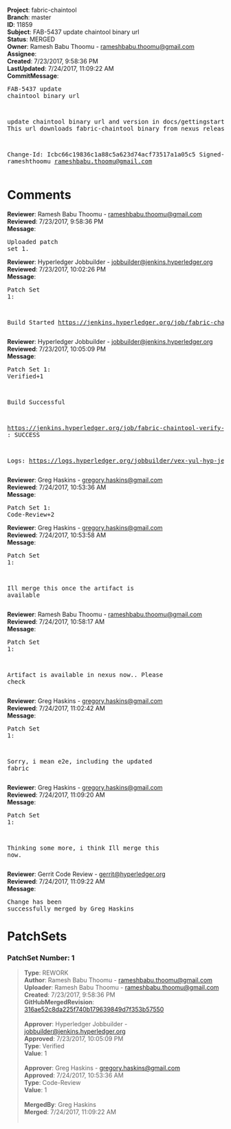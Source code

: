 <strong>Project</strong>: fabric-chaintool<br><strong>Branch</strong>: master<br><strong>ID</strong>: 11859<br><strong>Subject</strong>: FAB-5437 update chaintool binary url<br><strong>Status</strong>: MERGED<br><strong>Owner</strong>: Ramesh Babu Thoomu - rameshbabu.thoomu@gmail.com<br><strong>Assignee</strong>:<br><strong>Created</strong>: 7/23/2017, 9:58:36 PM<br><strong>LastUpdated</strong>: 7/24/2017, 11:09:22 AM<br><strong>CommitMessage</strong>:<br><pre>FAB-5437 update chaintool binary url

update chaintool binary url and version in docs/gettingstarted.md
This url downloads fabric-chaintool binary from nexus releases url

Change-Id: Icbc66c19836c1a88c5a623d74acf73517a1a05c5
Signed-off-by: rameshthoomu <rameshbabu.thoomu@gmail.com>
</pre><h1>Comments</h1><strong>Reviewer</strong>: Ramesh Babu Thoomu - rameshbabu.thoomu@gmail.com<br><strong>Reviewed</strong>: 7/23/2017, 9:58:36 PM<br><strong>Message</strong>: <pre>Uploaded patch set 1.</pre><strong>Reviewer</strong>: Hyperledger Jobbuilder - jobbuilder@jenkins.hyperledger.org<br><strong>Reviewed</strong>: 7/23/2017, 10:02:26 PM<br><strong>Message</strong>: <pre>Patch Set 1:

Build Started https://jenkins.hyperledger.org/job/fabric-chaintool-verify-x86_64/82/</pre><strong>Reviewer</strong>: Hyperledger Jobbuilder - jobbuilder@jenkins.hyperledger.org<br><strong>Reviewed</strong>: 7/23/2017, 10:05:09 PM<br><strong>Message</strong>: <pre>Patch Set 1: Verified+1

Build Successful 

https://jenkins.hyperledger.org/job/fabric-chaintool-verify-x86_64/82/ : SUCCESS

Logs: https://logs.hyperledger.org/jobbuilder/vex-yul-hyp-jenkins-1/fabric-chaintool-verify-x86_64/82</pre><strong>Reviewer</strong>: Greg Haskins - gregory.haskins@gmail.com<br><strong>Reviewed</strong>: 7/24/2017, 10:53:36 AM<br><strong>Message</strong>: <pre>Patch Set 1: Code-Review+2</pre><strong>Reviewer</strong>: Greg Haskins - gregory.haskins@gmail.com<br><strong>Reviewed</strong>: 7/24/2017, 10:53:58 AM<br><strong>Message</strong>: <pre>Patch Set 1:

Ill merge this once the artifact is available</pre><strong>Reviewer</strong>: Ramesh Babu Thoomu - rameshbabu.thoomu@gmail.com<br><strong>Reviewed</strong>: 7/24/2017, 10:58:17 AM<br><strong>Message</strong>: <pre>Patch Set 1:

Artifact is available in nexus now.. Please check</pre><strong>Reviewer</strong>: Greg Haskins - gregory.haskins@gmail.com<br><strong>Reviewed</strong>: 7/24/2017, 11:02:42 AM<br><strong>Message</strong>: <pre>Patch Set 1:

Sorry, i mean e2e, including the updated fabric</pre><strong>Reviewer</strong>: Greg Haskins - gregory.haskins@gmail.com<br><strong>Reviewed</strong>: 7/24/2017, 11:09:20 AM<br><strong>Message</strong>: <pre>Patch Set 1:

Thinking some more, i think Ill merge this now.</pre><strong>Reviewer</strong>: Gerrit Code Review - gerrit@hyperledger.org<br><strong>Reviewed</strong>: 7/24/2017, 11:09:22 AM<br><strong>Message</strong>: <pre>Change has been successfully merged by Greg Haskins</pre><h1>PatchSets</h1><h3>PatchSet Number: 1</h3><blockquote><strong>Type</strong>: REWORK<br><strong>Author</strong>: Ramesh Babu Thoomu - rameshbabu.thoomu@gmail.com<br><strong>Uploader</strong>: Ramesh Babu Thoomu - rameshbabu.thoomu@gmail.com<br><strong>Created</strong>: 7/23/2017, 9:58:36 PM<br><strong>GitHubMergedRevision</strong>: [316ae52c8da225f740b179639849d7f353b57550](https://github.com/hyperledger/fabric-chaintool/commit/316ae52c8da225f740b179639849d7f353b57550)<br><br><strong>Approver</strong>: Hyperledger Jobbuilder - jobbuilder@jenkins.hyperledger.org<br><strong>Approved</strong>: 7/23/2017, 10:05:09 PM<br><strong>Type</strong>: Verified<br><strong>Value</strong>: 1<br><br><strong>Approver</strong>: Greg Haskins - gregory.haskins@gmail.com<br><strong>Approved</strong>: 7/24/2017, 10:53:36 AM<br><strong>Type</strong>: Code-Review<br><strong>Value</strong>: 1<br><br><strong>MergedBy</strong>: Greg Haskins<br><strong>Merged</strong>: 7/24/2017, 11:09:22 AM<br><br></blockquote>